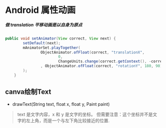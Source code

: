 # Android 属性动画
***做 translation 平移动画是以自身为原点***
```java

public void setAnimator(View correct, View next) {
        setDefault(next);
        mAnimatorSet.playTogether(
                ObjectAnimator.ofFloat(correct, "translationX",
                        0,
                        ChangeUnits.change(correct.getContext(), -correct.getWidth()))
                , ObjectAnimator.ofFloat(correct, "rotationY", 180, 90)
        );
    }
```
## canva绘制Text
* drawText(String text, float x, float y, Paint paint)
>text 是文字内容，x 和 y 是文字的坐标。
但需要注意：这个坐标并不是文字的左上角，而是一个与左下角比较接近的位置.
